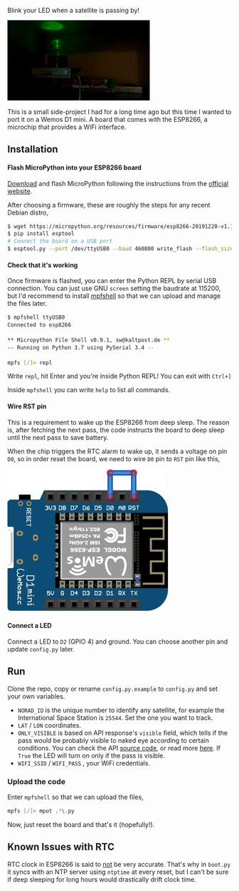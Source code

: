 Blink your LED when a satellite is passing by!

![demo](assets/demo.gif)

This is a small side-project I had for a long time ago but this time I wanted to port it on a Wemos D1 mini. A board that comes with the ESP8266, a microchip that provides a WiFi interface.

## Installation

#### Flash MicroPython into your ESP8266 board
[Download](https://micropython.org/download/esp8266/) and flash MicroPython following the instructions from the [official website](http://docs.micropython.org/en/latest/esp8266/tutorial/intro.html#intro).

After choosing a firmware, these are roughly the steps for any recent Debian distro,
```bash
$ wget https://micropython.org/resources/firmware/esp8266-20191220-v1.12.bin
$ pip install esptool
# Connect the board on a USB port
$ esptool.py --port /dev/ttyUSB0 --baud 460800 write_flash --flash_size=detect 0 esp8266-20191220-v1.12.bin
```

#### Check that it's working
Once firmware is flashed, you can enter the Python REPL by serial USB connection. You can just use GNU `screen` setting the baudrate at 115200, but I'd recommend to install [mpfshell](https://github.com/wendlers/mpfshell) so that we can upload and manage the files later.

```bash
$ mpfshell ttyUSB0
Connected to esp8266

** Micropython File Shell v0.9.1, sw@kaltpost.de ** 
-- Running on Python 3.7 using PySerial 3.4 --

mpfs [/]> repl
```

Write `repl`, hit Enter and you're inside Python REPL! You can exit with `Ctrl+]`

Inside `mpfshell` you can write `help` to list all commands.

#### Wire RST pin
This is a requirement to wake up the ESP8266 from deep sleep. The reason is, after fetching the next pass, the code instructs the board to deep sleep until the next pass to save battery. 

When the chip triggers the RTC alarm to wake up, it sends a voltage on pin `D0`, so in order reset the board, we need to wire `D0` pin to `RST` pin like this,

![Deepsleep Reset Wiring](assets/rst-wire.png)

#### Connect a LED
Connect a LED to `D2` (GPIO 4) and ground. You can choose another pin and update `config.py` later.

## Run
Clone the repo, copy or rename `config.py.example` to `config.py` and set your own variables.

- `NORAD_ID` is the unique number to identify any satellite, for example the International Space Station is `25544`. Set the one you want to track.
- `LAT` / `LON` coordinates.
- `ONLY_VISIBLE` is based on API response's `visible` field, which tells if the pass would be probably visible to naked eye according to certain conditions. You can check the API [source code](https://github.com/redraw/satellite-passes-api), or read more [here](https://www.heavens-above.com/faq.aspx). If `True` the LED will turn on only if the pass is visible.
- `WIFI_SSID` / `WIFI_PASS` , your WiFi credentials.

### Upload the code
Enter `mpfshell` so that we can upload the files,

```bash
mpfs [/]> mput .*\.py
```

Now, just reset the board and that's it (hopefully!).

## Known Issues with RTC
RTC clock in ESP8266 is said to [not](http://docs.micropython.org/en/latest/esp8266/general.html?highlight=known%20issues#real-time-clock) be very accurate. That's why in `boot.py` it syncs with an NTP server using `ntptime` at every reset, but I can't be sure if deep sleeping for long hours would drastically drift clock time.
